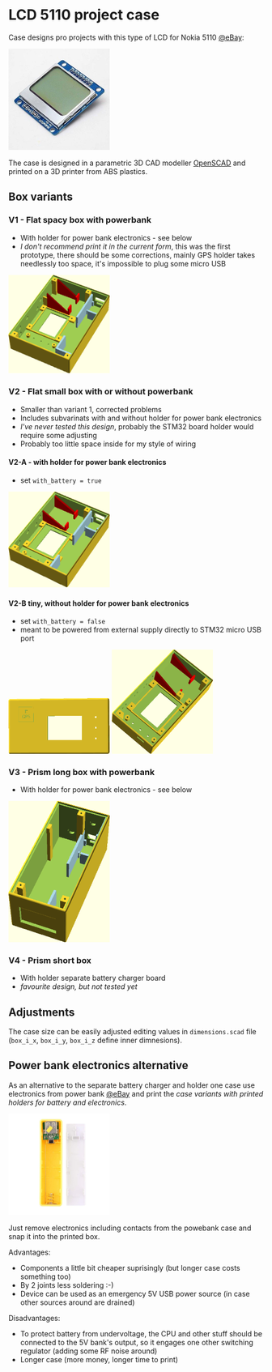 # LCD 5110 project case

Case designs pro projects with this type of LCD for Nokia 5110 [@eBay](http://www.ebay.com/itm/221475096725):

<img src="../doc/img/lcd5110.jpg" width="200px">


The case is designed in a parametric 3D CAD modeller [OpenSCAD](http://www.openscad.org/)
and printed on a 3D printer from ABS plastics.


## Box variants

### V1 - Flat spacy box with powerbank

* With holder for power bank electronics - see below
* *I don't recommend print it in the current form*, this was the first prototype,
  there should be some corrections, mainly GPS holder takes needlessly too space,
  it's impossible to plug some micro USB

<img src="../doc/img/case-v1.png" width="200px">


### V2 - Flat small box with or without powerbank

* Smaller than variant 1, corrected problems
* Includes subvarinats with and without holder for power bank electronics
* *I've never tested this design*, probably the STM32 board holder would require some adjusting
* Probably too little space inside for my style of wiring

#### V2-A - with holder for power bank electronics

* set `with_battery = true`

<img src="../doc/img/case-v2.png" width="200px">


#### V2-B tiny, without holder for power bank electronics

* set `with_battery = false`
* meant to be powered from external supply directly to STM32 micro USB port

<img src="../doc/img/case-v2b-f.png" width="200px">
<img src="../doc/img/case-v2b-b.png" width="200px">


### V3 - Prism long box with powerbank

* With holder for power bank electronics - see below

<img src="../doc/img/case-v3.png" width="200px">


### V4 - Prism short box

* With holder separate battery charger board
* *favourite design, but not tested yet*


## Adjustments

The case size can be easily adjusted editing values in `dimensions.scad` file (`box_i_x`,
`box_i_y`, `box_i_z` define inner dimnesions).


## Power bank electronics alternative

As an alternative to the separate battery charger and holder one case use electronics from
power bank [@eBay](http://www.ebay.com/itm/231432999482) and print the *case variants
with printed holders for battery and electronics*.

<img src="../doc/img/batt-bank.jpg" width="200px">

Just remove electronics including contacts from the powebank case and snap it into the printed box.

Advantages:
* Components a little bit cheaper suprisingly (but longer case costs something too)
* By 2 joints less soldering :-)
* Device can be used as an emergency 5V USB power source (in case other sources around are drained)

Disadvantages:
* To protect battery from undervoltage, the CPU and other stuff should be connected to the 5V bank's output, so it engages one other switching regulator (adding some RF noise around)
* Longer case (more money, longer time to print)

